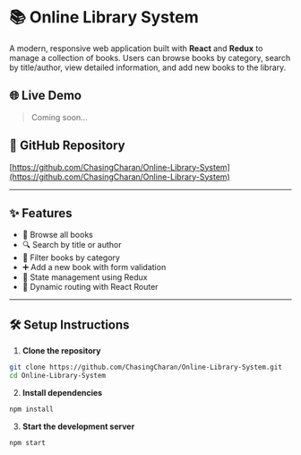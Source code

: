 # 📚 Online Library System

A modern, responsive web application built with **React** and **Redux** to manage a collection of books. Users can browse books by category, search by title/author, view detailed information, and add new books to the library.

## 🌐 Live Demo

> Coming soon...

## 🔗 GitHub Repository

[https://github.com/ChasingCharan/Online-Library-System](https://github.com/ChasingCharan/Online-Library-System)

---

## ✨ Features

- 🧾 Browse all books
- 🔍 Search by title or author
- 📂 Filter books by category
- ➕ Add a new book with form validation
- 🚦 State management using Redux
- 🔁 Dynamic routing with React Router

---

## 🛠️ Setup Instructions

1. **Clone the repository**

```bash
git clone https://github.com/ChasingCharan/Online-Library-System.git
cd Online-Library-System
```

2. **Install dependencies**

```bash
npm install

```

3. **Start the development server**

```bash
npm start

```

